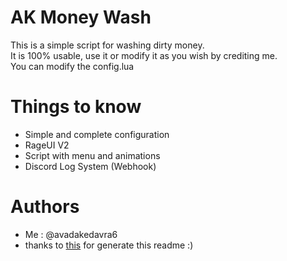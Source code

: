 
# AK Money Wash

This is a simple script for washing dirty money.           
It is 100% usable, use it or modify it as you wish by crediting me.       
You can modify the config.lua

# Things to know

- Simple and complete configuration
- RageUI V2
- Script with menu and animations
- Discord Log System (Webhook)

# Authors
- Me : @avadakedavra6
- thanks to [this](https://readme.so) for generate this readme :)
